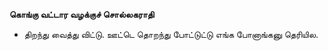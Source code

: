**கொங்கு வட்டார வழக்குச் சொல்லகராதி**
- திறந்து வைத்து விட்டு. ஊட்டெ தொறந்து போட்டுட்டு எங்க போனாங்கனு தெரியில.

